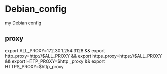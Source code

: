 # Debian_config
my Debian config
## proxy
export ALL_PROXY=172.30.1.254:3128 && export http_proxy=http://$ALL_PROXY && export https_proxy=https://$ALL_PROXY && export HTTP_PROXY=$http    _proxy && export HTTPS_PROXY=$http_proxy
